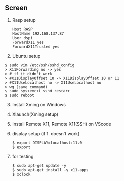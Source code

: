 ## Screen

1. Rasp setup
   ```shell
   Host RASP
   HostName 192.168.137.87
   User dspi
   ForwardX11 yes
   ForwardX11Trusted yes
   ```

 2. Ubuntu setup
   ```shell
   $ sudo vim /etc/ssh/sshd_config
   > X11Forwarding no -> yes
   > # if it didn't work
   > #X11DisplayOffset 10 -> X11DisplayOffset 10 or 11
   > #X11UseLocalhost no -> X11UseLocalhost no
   > wq (save command)
   $ sudo systemctl sshd restart
   $ sudo reboot
   ```

3. Install Xming on Windows

4. Xlaunch(Xming setup)

5. Install Remote X11, Remote X11(SSH) on VScode

6. display setup (if 1. doesn't work)

   ```shell
   $ export DISPLAY=localhost:11.0
   $ export								
   ```

 7. for testing

    ```shell
    $ sudo apt-get update -y
    $ sudo apt-get install -y x11-apps
    $ xclock
    ```

    
